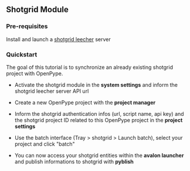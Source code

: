## Shotgrid Module

### Pre-requisites

Install and launch a [shotgrid leecher](https://github.com/Ellipsanime/shotgrid-leecher) server

### Quickstart

The goal of this tutorial is to synchronize an already existing shotgrid project with OpenPype.

- Activate the shotgrid module in the **system settings** and inform the shotgrid leecher server API url

- Create a new OpenPype project with the **project manager**

- Inform the shotgrid authentication infos (url, script name, api key) and the shotgrid project ID related to this OpenPype project in the **project settings**

- Use the batch interface (Tray > shotgrid > Launch batch), select your project and click "batch"

- You can now access your shotgrid entities within the **avalon launcher** and publish informations to shotgrid with **pyblish**
